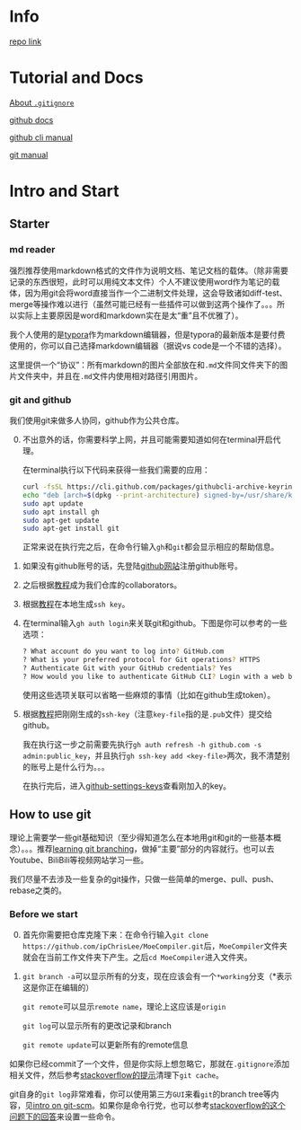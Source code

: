 # Info

[repo link](https://github.com/ipChrisLee/MoeCompiler)



# Tutorial and Docs

[About `.gitignore`](https://git-scm.com/docs/gitignore)

[github docs](https://git-scm.com/docs/gitignore)

[github cli manual](https://cli.github.com/manual/)

[git manual](https://git-scm.com/docs/user-manual)



# Intro and Start

## Starter

### md reader

强烈推荐使用markdown格式的文件作为说明文档、笔记文档的载体。（除非需要记录的东西很短，此时可以用纯文本文件）个人不建议使用word作为笔记的载体，因为用git会将word直接当作一个二进制文件处理，这会导致诸如diff-test、merge等操作难以进行（虽然可能已经有一些插件可以做到这两个操作了。。。所以实际上主要原因是word和markdown实在是太“重”且不优雅了）。

我个人使用的是[typora](https://typora.io)作为markdown编辑器，但是typora的最新版本是要付费使用的，你可以自己选择markdown编辑器（据说vs code是一个不错的选择）。

这里提供一个“协议”：所有markdown的图片全部放在和`.md`文件同文件夹下的图片文件夹中，并且在`.md`文件内使用相对路径引用图片。



### git and github

我们使用git来做多人协同，github作为公共仓库。

0. 不出意外的话，你需要科学上网，并且可能需要知道如何在terminal开启代理。

    在terminal执行以下代码来获得一些我们需要的应用：

    ```sh
    curl -fsSL https://cli.github.com/packages/githubcli-archive-keyring.gpg | sudo dd of=/usr/share/keyrings/githubcli-archive-keyring.gpg
    echo "deb [arch=$(dpkg --print-architecture) signed-by=/usr/share/keyrings/githubcli-archive-keyring.gpg] https://cli.github.com/packages stable main" | sudo tee /etc/apt/sources.list.d/github-cli.list > /dev/null
    sudo apt update
    sudo apt install gh
    sudo apt-get update
    sudo apt-get install git
    ```

    正常来说在执行完之后，在命令行输入`gh`和`git`都会显示相应的帮助信息。

1. 如果没有github账号的话，先登陆[github网站](https://github.com)注册github账号。

2. 之后根据[教程](https://medium.com/@jonathanmines/the-ultimate-github-collaboration-guide-df816e98fb67)成为我们仓库的collaborators。

3. 根据[教程](https://docs.github.com/en/authentication/connecting-to-github-with-ssh/generating-a-new-ssh-key-and-adding-it-to-the-ssh-agent)在本地生成`ssh key`。

4. 在terminal输入`gh auth login`来关联git和github。下图是你可以参考的一些选项：

    ```sh
    ? What account do you want to log into? GitHub.com
    ? What is your preferred protocol for Git operations? HTTPS
    ? Authenticate Git with your GitHub credentials? Yes
    ? How would you like to authenticate GitHub CLI? Login with a web browser
    ```

    使用这些选项关联可以省略一些麻烦的事情（比如在github生成token）。

5. 根据[教程](https://docs.github.com/en/authentication/connecting-to-github-with-ssh/adding-a-new-ssh-key-to-your-github-account)把刚刚生成的`ssh-key`（注意`key-file`指的是`.pub`文件）提交给github。

    我在执行这一步之前需要先执行`gh auth refresh -h github.com -s admin:public_key`，并且执行`gh ssh-key add <key-file>`两次，我不清楚别的账号上是什么行为。。。

    在执行完后，进入[github-settings-keys](https://github.com/settings/keys)查看刚加入的key。



## How to use git

理论上需要学一些git基础知识（至少得知道怎么在本地用git和git的一些基本概念）。。。推荐[learning git branching](https://learngitbranching.js.org/?locale=zh_CN)，做掉“主要”部分的内容就行。也可以去Youtube、BiliBili等视频网站学习一些。

我们尽量不去涉及一些复杂的git操作，只做一些简单的merge、pull、push、rebase之类的。



### Before we start

0. 首先你需要把仓库克隆下来：在命令行输入`git clone https://github.com/ipChrisLee/MoeCompiler.git`后，`MoeCompiler`文件夹就会在当前工作文件夹下产生。之后`cd MoeCompiler`进入文件夹。

1. `git branch -a`可以显示所有的分支，现在应该会有一个`*working`分支（*表示这是你正在编辑的）

    `git remote`可以显示`remote name`，理论上这应该是`origin`

    `git log`可以显示所有的更改记录和branch

    `git remote update`可以更新所有的remote信息



如果你已经commit了一个文件，但是你实际上想忽略它，那就在`.gitignore`添加相关文件，然后参考[stackoverflow的提示](https://stackoverflow.com/questions/29276283/remove-files-from-remote-branch-in-git)清理下`git cache`。



git自身的`git log`非常难看，你可以使用第三方`GUI`来看`git`的branch tree等内容，见[intro on git-scm](https://git-scm.com/download/gui/linux)。如果你是命令行党，也可以参考[stackoverflow的这个问题下的回答](https://stackoverflow.com/questions/1057564/pretty-git-branch-graphs)来设置一些命令。